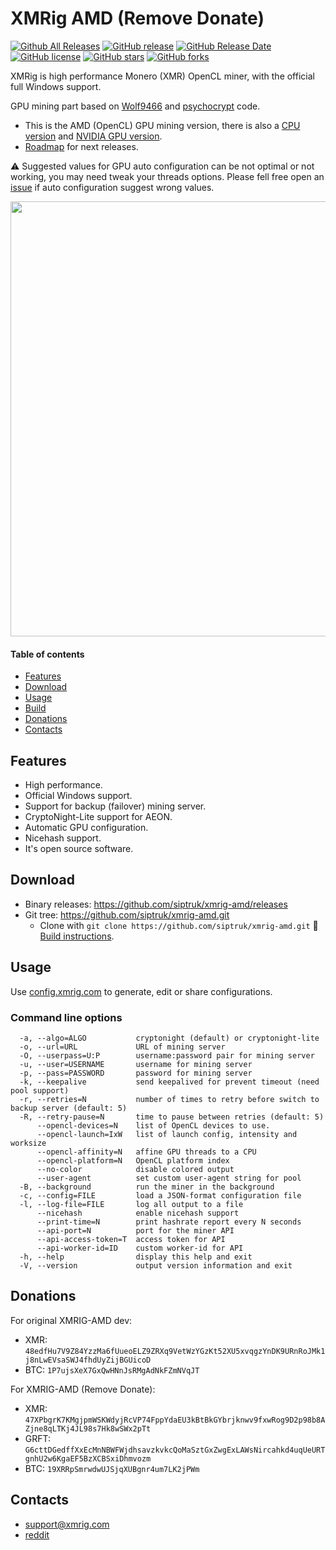 # XMRig AMD (Remove Donate)
[![Github All Releases](https://img.shields.io/github/downloads/xmrig/xmrig-amd/total.svg)](https://github.com/xmrig/xmrig-amd/releases)
[![GitHub release](https://img.shields.io/github/release/xmrig/xmrig-amd/all.svg)](https://github.com/xmrig/xmrig-amd/releases)
[![GitHub Release Date](https://img.shields.io/github/release-date-pre/xmrig/xmrig-amd.svg)](https://github.com/xmrig/xmrig-amd/releases)
[![GitHub license](https://img.shields.io/github/license/xmrig/xmrig-amd.svg)](https://github.com/xmrig/xmrig-amd/blob/master/LICENSE)
[![GitHub stars](https://img.shields.io/github/stars/xmrig/xmrig-amd.svg)](https://github.com/xmrig/xmrig-amd/stargazers)
[![GitHub forks](https://img.shields.io/github/forks/xmrig/xmrig-amd.svg)](https://github.com/xmrig/xmrig-amd/network)

XMRig is high performance Monero (XMR) OpenCL miner, with the official full Windows support.

GPU mining part based on [Wolf9466](https://github.com/OhGodAPet) and [psychocrypt](https://github.com/psychocrypt) code.

* This is the AMD (OpenCL) GPU mining version, there is also a [CPU version](https://github.com/xmrig/xmrig) and [NVIDIA GPU version](https://github.com/xmrig/xmrig-nvidia).
* [Roadmap](https://github.com/xmrig/xmrig/issues/106) for next releases.

:warning: Suggested values for GPU auto configuration can be not optimal or not working, you may need tweak your threads options. Please fell free open an [issue](https://github.com/xmrig/xmrig-amd/issues) if auto configuration suggest wrong values.

<img src="https://i.imgur.com/TFncsi7.png" width="696" >

#### Table of contents
* [Features](#features)
* [Download](#download)
* [Usage](#usage)
* [Build](https://github.com/siptruk/xmrig-amd/wiki/Build)
* [Donations](#donations)
* [Contacts](#contacts)

## Features
* High performance.
* Official Windows support.
* Support for backup (failover) mining server.
* CryptoNight-Lite support for AEON.
* Automatic GPU configuration.
* Nicehash support.
* It's open source software.

## Download
* Binary releases: https://github.com/siptruk/xmrig-amd/releases
* Git tree: https://github.com/siptruk/xmrig-amd.git
  * Clone with `git clone https://github.com/siptruk/xmrig-amd.git`  :hammer: [Build instructions](https://github.com/siptruk/xmrig-amd/wiki/Build).

## Usage
Use [config.xmrig.com](https://config.xmrig.com/amd) to generate, edit or share configurations.

### Command line options
```
  -a, --algo=ALGO           cryptonight (default) or cryptonight-lite
  -o, --url=URL             URL of mining server
  -O, --userpass=U:P        username:password pair for mining server
  -u, --user=USERNAME       username for mining server
  -p, --pass=PASSWORD       password for mining server
  -k, --keepalive           send keepalived for prevent timeout (need pool support)
  -r, --retries=N           number of times to retry before switch to backup server (default: 5)
  -R, --retry-pause=N       time to pause between retries (default: 5)
      --opencl-devices=N    list of OpenCL devices to use.
      --opencl-launch=IxW   list of launch config, intensity and worksize
      --opencl-affinity=N   affine GPU threads to a CPU
      --opencl-platform=N   OpenCL platform index
      --no-color            disable colored output
      --user-agent          set custom user-agent string for pool
  -B, --background          run the miner in the background
  -c, --config=FILE         load a JSON-format configuration file
  -l, --log-file=FILE       log all output to a file
      --nicehash            enable nicehash support
      --print-time=N        print hashrate report every N seconds
      --api-port=N          port for the miner API
      --api-access-token=T  access token for API
      --api-worker-id=ID    custom worker-id for API
  -h, --help                display this help and exit
  -V, --version             output version information and exit
```

## Donations
For original XMRIG-AMD dev:

* XMR: `48edfHu7V9Z84YzzMa6fUueoELZ9ZRXq9VetWzYGzKt52XU5xvqgzYnDK9URnRoJMk1j8nLwEVsaSWJ4fhdUyZijBGUicoD`
* BTC: `1P7ujsXeX7GxQwHNnJsRMgAdNkFZmNVqJT`

For XMRIG-AMD (Remove Donate):
* XMR: `47XPbgrK7KMgjpmWSKWdyjRcVP74FppYdaEU3kBtBkGYbrjknwv9fxwRog9D2p98b8AZjne8qLTKj4JL98s7Hk8wSWx2pTt`
* GRFT: `G6cttDGedffXxEcMnNBWFWjdhsavzkvkcQoMaSztGxZwgExLAWsNircahkd4uqUeURTgnhU2w6KgaEF5BzXCBSxiDhmvozm`
* BTC: `19XRRpSmrwdwUJSjqXUBgnr4um7LK2jPWm`

## Contacts
* support@xmrig.com
* [reddit](https://www.reddit.com/user/XMRig/)
